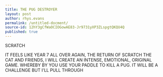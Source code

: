 ```yaml
---
title: THE PUG DESTROYER
layout: post
author: rhys.evans
permalink: /untitled-docment/
source-id: 12hY3gCfWaOCIOGowAE83-Jr9731yXP3ZLspgtQKQU4Q
published: true
---
```

SCRATCH

IT FEELS LIKE YEAR 7 ALL OVER AGAIN, THE RETURN OF SCRATCH THE CAT AND FRIENDS, I WILL CREATE AN INTENSE, EMOTIONAL, ORIGINAL GAME. WHEREBY BY YOU USE YOUR PADDLE TO KILL A PUG. IT WILL BE A CHALLENGE BUT I'LL PULL THROUGH


